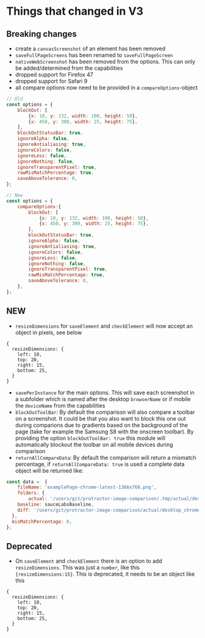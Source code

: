 # Things that changed in V3

## Breaking changes
- create a `canvasScreenshot` of an element has been removed
- `saveFullPageScreens` has been renamed to `saveFullPageScreen`
- `nativeWebScreenshot` has been removed from the options. This can only be added/determined from the capabilities
- dropped support for Firefox 47
- dropped support for Safari 9
- all compare options now need to be provided in a `compareOptions`-object

```js
// Old
const options = {
	blockOut: [
		{x: 10, y: 132, width: 100, height: 50},
		{x: 450, y: 300, width: 25, height: 75},
	],
	blockOutStatusBar: true,
	ignoreAlpha: false,
	ignoreAntialiasing: true,
	ignoreColors: false,
	ignoreLess: false,
	ignoreNothing: false,
	ignoreTransparentPixel: true,
	rawMisMatchPercentage: true,
	saveAboveTolerance: 0,
};

// New
const options = {
	compareOptions:{
		blockOut: [
			{x: 10, y: 132, width: 100, height: 50},
			{x: 450, y: 300, width: 25, height: 75},
		],
		blockOutStatusBar: true,
		ignoreAlpha: false,
		ignoreAntialiasing: true,
		ignoreColors: false,
		ignoreLess: false,
		ignoreNothing: false,
		ignoreTransparentPixel: true,
		rawMisMatchPercentage: true,
		saveAboveTolerance: 0,
	},
};
```

## NEW
- `resizeDimensions` for `saveElement` and `checkElement` will now accept an object in pixels, see below

```
{
  resizeDimensions: {
    left: 10,
    top: 20,
    right: 15,
    bottom: 25,
  }
}
```

- `savePerInstance` for the main options. This will save each screenshot in a subfolder which is named after the desktop `browserName` or if mobile the `deviceName` from the capabilities
- `blockOutToolBar`: By default the comparison will also compare a toolbar on a screenshot. It could be that you also want to block this one out during comparions due to gradients based on the background of the page (take for example the Samsung S8 with the onscreen toolbar). By providing the option `blockOutToolBar: true` this module will automatically blockout the toolbar on all mobile devices during comparison
- `returnAllCompareData`: By default the comparison will return a mismatch percentage, if `returnAllCompareData: true` is used a complete data object will be returned like:

```js
const data =  { 
	fileName: 'examplePage-chrome-latest-1366x768.png',
	folders: { 
		actual: '/users/git/protractor-image-comparison/.tmp/actual/desktop_chrome/examplePage-chrome-latest-1366x768.png',
  	baseline: sauceLabsBaseline,
  	diff: '/users/git/protractor-image-comparison/actual/desktop_chrome/examplePage-chrome-latest-1366x768.png', 
  },
  misMatchPercentage: 0,
};
```


## Deprecated
- On `saveElement` and `checkElement` there is an option to add `resizeDimensions`. This was just a `number`, like this `{resizeDimensions:15}`. This is deprecated, it needs to be an object like this

```
{
  resizeDimensions: {
    left: 10,
    top: 20,
    right: 15,
    bottom: 25,
  }
}
```

